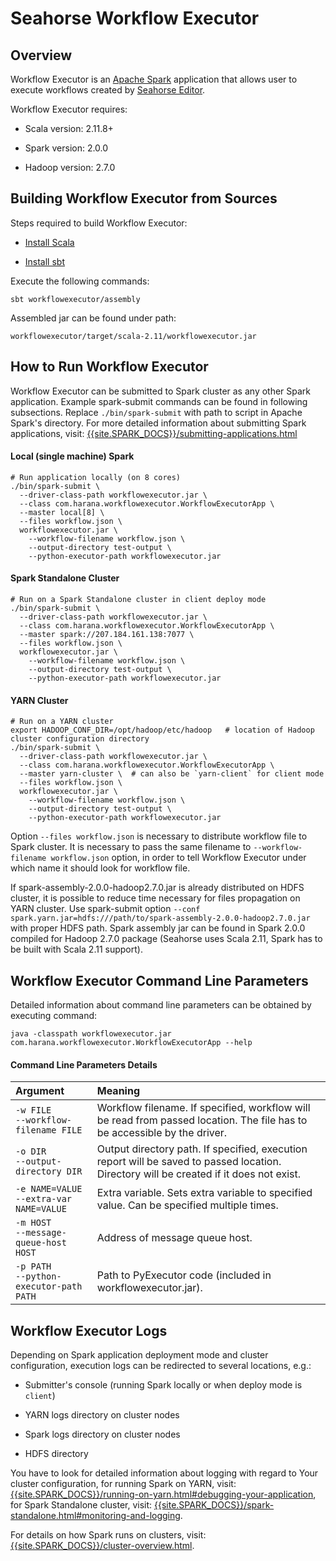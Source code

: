 # Seahorse Workflow Executor

## Overview

Workflow Executor is an <a target="_blank" href="http://spark.apache.org">Apache Spark</a>
application that allows user to execute workflows created by <a target="_blank" href="https://seahorse.deepsense.ai"/>Seahorse Editor</a>.

Workflow Executor requires:

* Scala version: 2.11.8+

* Spark version: 2.0.0

* Hadoop version: 2.7.0

## Building Workflow Executor from Sources

Steps required to build Workflow Executor:

* <a target="_blank" href="http://www.scala-lang.org/download/install.html">Install Scala</a>

* <a target="_blank" href="http://www.scala-sbt.org/release/tutorial/Installing-sbt-on-Linux.html">Install sbt</a>

Execute the following commands:

    sbt workflowexecutor/assembly

Assembled jar can be found under path:

``workflowexecutor/target/scala-2.11/workflowexecutor.jar``

## How to Run Workflow Executor

Workflow Executor can be submitted to Spark cluster as any other Spark application.
Example spark-submit commands can be found in following subsections.
Replace `./bin/spark-submit` with path to script in Apache Spark's directory.
For more detailed information about submitting Spark applications, visit:
<a target="_blank" href="{{site.SPARK_DOCS}}/submitting-applications.html">{{site.SPARK_DOCS}}/submitting-applications.html</a>

#### Local (single machine) Spark
    # Run application locally (on 8 cores)
    ./bin/spark-submit \
      --driver-class-path workflowexecutor.jar \
      --class com.harana.workflowexecutor.WorkflowExecutorApp \
      --master local[8] \
      --files workflow.json \
      workflowexecutor.jar \
        --workflow-filename workflow.json \
        --output-directory test-output \
        --python-executor-path workflowexecutor.jar

#### Spark Standalone Cluster
    # Run on a Spark Standalone cluster in client deploy mode
    ./bin/spark-submit \
      --driver-class-path workflowexecutor.jar \
      --class com.harana.workflowexecutor.WorkflowExecutorApp \
      --master spark://207.184.161.138:7077 \
      --files workflow.json \
      workflowexecutor.jar \
        --workflow-filename workflow.json \
        --output-directory test-output \
        --python-executor-path workflowexecutor.jar

#### YARN Cluster
    # Run on a YARN cluster
    export HADOOP_CONF_DIR=/opt/hadoop/etc/hadoop   # location of Hadoop cluster configuration directory
    ./bin/spark-submit \
      --driver-class-path workflowexecutor.jar \
      --class com.harana.workflowexecutor.WorkflowExecutorApp \
      --master yarn-cluster \  # can also be `yarn-client` for client mode
      --files workflow.json \
      workflowexecutor.jar \
        --workflow-filename workflow.json \
        --output-directory test-output \
        --python-executor-path workflowexecutor.jar

Option ``--files workflow.json`` is necessary to distribute workflow file to Spark cluster.
It is necessary to pass the same filename to ``--workflow-filename workflow.json`` option,
in order to tell Workflow Executor under which name it should look for workflow file.

If spark-assembly-2.0.0-hadoop2.7.0.jar is already distributed
on HDFS cluster, it is possible to reduce time necessary for files propagation on YARN cluster.
Use spark-submit option
``--conf spark.yarn.jar=hdfs:///path/to/spark-assembly-2.0.0-hadoop2.7.0.jar``
with proper HDFS path.
Spark assembly jar can be found in Spark 2.0.0 compiled for
Hadoop 2.7.0 package (Seahorse uses Scala 2.11, Spark has to be built with Scala 2.11 support).



## Workflow Executor Command Line Parameters

Detailed information about command line parameters can be obtained by executing command:

``java -classpath workflowexecutor.jar com.harana.workflowexecutor.WorkflowExecutorApp --help``

#### Command Line Parameters Details

| Argument                                                        | Meaning |
|:----------------------------------------------------------------|:--------|
| ``-w FILE``<BR/>``--workflow-filename FILE``                    | Workflow filename. If specified, workflow will be read from passed location. The file has to be accessible by the driver. |
| ``-o DIR``<BR/>``--output-directory DIR``                       | Output directory path. If specified, execution report will be saved to passed location. Directory will be created if it does not exist. |
| ``-e NAME=VALUE``<BR/>``--extra-var NAME=VALUE``                | Extra variable. Sets extra variable to specified value. Can be specified multiple times. |
| ``-m HOST``<BR/>``--message-queue-host HOST``                   | Address of message queue host. |
| ``-p PATH``<BR/>``--python-executor-path PATH``                 | Path to PyExecutor code (included in workflowexecutor.jar). |


## Workflow Executor Logs

Depending on Spark application deployment mode and cluster configuration, execution logs can be
redirected to several locations, e.g.:

* Submitter's console (running Spark locally or when deploy mode is `client`)

* YARN logs directory on cluster nodes

* Spark logs directory on cluster nodes

* HDFS directory

You have to look for detailed information about logging with regard to Your cluster configuration,
for running Spark on YARN, visit:
<a target="_blank" href="{{site.SPARK_DOCS}}/running-on-yarn.html#debugging-your-application">{{site.SPARK_DOCS}}/running-on-yarn.html#debugging-your-application</a>,
for Spark Standalone cluster, visit:
<a target="_blank" href="{{site.SPARK_DOCS}}/spark-standalone.html#monitoring-and-logging">{{site.SPARK_DOCS}}/spark-standalone.html#monitoring-and-logging</a>.

For details on how Spark runs on clusters, visit:
<a target="_blank" href="{{site.SPARK_DOCS}}/cluster-overview.html">{{site.SPARK_DOCS}}/cluster-overview.html</a>.
